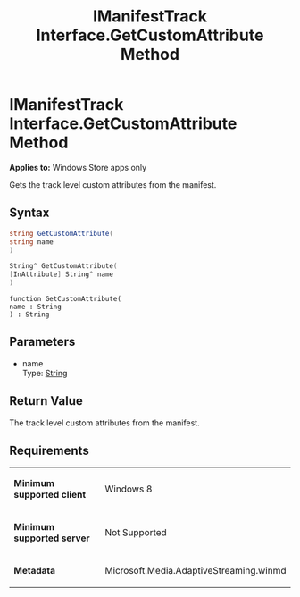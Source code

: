 ﻿---
title: IManifestTrack Interface.GetCustomAttribute Method
TOCTitle: GetCustomAttribute Method
ms:assetid: 65e59412-e7f9-4d26-954f-8d803ce347d2
ms:mtpsurl: https://msdn.microsoft.com/en-us/library/JJ822752(v=VS.90)
ms:contentKeyID: 50079507
ms.date: 11/19/2012
mtps_version: v=VS.90
dev_langs:
- csharp
- c++
- jscript
---

# IManifestTrack Interface.GetCustomAttribute Method

**Applies to:** Windows Store apps only

Gets the track level custom attributes from the manifest.

## Syntax

``` csharp
string GetCustomAttribute(
string name
)
```

``` c++
String^ GetCustomAttribute(
[InAttribute] String^ name
)
```

``` jscript
function GetCustomAttribute(
name : String
) : String
```

## Parameters

  - name  
    Type: [String](https://msdn.microsoft.com/en-us/library/s1wwdcbf\(v=vs.90\))

## Return Value

The track level custom attributes from the manifest.

## Requirements

<table>
<colgroup>
<col style="width: 50%" />
<col style="width: 50%" />
</colgroup>
<tbody>
<tr class="odd">
<td><p><strong>Minimum supported client</strong></p></td>
<td><p>Windows 8</p></td>
</tr>
<tr class="even">
<td><p><strong>Minimum supported server</strong></p></td>
<td><p>Not Supported</p></td>
</tr>
<tr class="odd">
<td><p><strong>Metadata</strong></p></td>
<td><p>Microsoft.Media.AdaptiveStreaming.winmd</p></td>
</tr>
</tbody>
</table>

